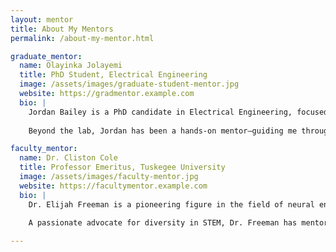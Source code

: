 ```yaml
---
layout: mentor
title: About My Mentors
permalink: /about-my-mentor.html

graduate_mentor:
  name: Olayinka Jolayemi
  title: PhD Student, Electrical Engineering
  image: /assets/images/graduate-student-mentor.jpg
  website: https://gradmentor.example.com
  bio: |
    Jordan Bailey is a PhD candidate in Electrical Engineering, focused on energy-efficient neuromorphic computing. Her research explores how brain-inspired hardware can improve the performance and sustainability of edge AI systems and intelligent devices.
    
    Beyond the lab, Jordan has been a hands-on mentor—guiding me through research, publishing, and grad school preparation. Her support has been instrumental in helping me grow both technically and professionally, always encouraging thoughtful problem-solving and a deeper understanding of the field.

faculty_mentor:
  name: Dr. Cliston Cole 
  title: Professor Emeritus, Tuskegee University
  image: /assets/images/faculty-mentor.jpg
  website: https://facultymentor.example.com
  bio: |
    Dr. Elijah Freeman is a pioneering figure in the field of neural engineering and robotics. With over four decades of experience in academia and research, his work has focused on developing accessible brain-computer interface systems and exploring how robotics can enhance human capability.
    
    A passionate advocate for diversity in STEM, Dr. Freeman has mentored dozens of underrepresented students and continues to inspire the next generation of researchers and technologists through his leadership and legacy.

---
```

